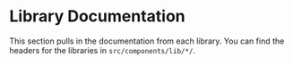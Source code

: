 # Library Documentation

This section pulls in the documentation from each library.
You can find the headers for the libraries in `src/components/lib/*/`.
